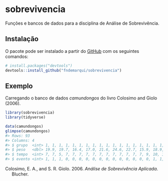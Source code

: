 
<!-- README.md is generated from README.Rmd. Please edit that file -->

# sobrevivencia

<!-- badges: start -->
<!-- badges: end -->

Funções e bancos de dados para a disciplina de Análise de Sobrevivência.

## Instalação

O pacote pode ser instalado a partir do [GitHub](https://github.com/)
com os seguintes comandos:

``` r
# install.packages("devtools")
devtools::install_github("fndemarqui/sobrevivencia")
```

## Exemplo

Carregando o banco de dados *camundongos* do livro Colosimo and Giolo
(2006).

``` r
library(sobrevivencia)
library(tidyverse)

data(camundongos)
glimpse(camundongos)
#> Rows: 93
#> Columns: 4
#> $ grupo  <int> 1, 1, 1, 1, 1, 1, 1, 1, 1, 1, 1, 1, 1, 1, 1, 1, 1, 1, 1, 1, 2, …
#> $ peso   <dbl> 19.9, 19.7, 16.4, 17.0, 21.6, 24.6, 22.7, 15.9, 18.9, 15.7, 20.…
#> $ tempo  <int> 7, 7, 5, 7, 7, 7, 7, 7, 7, 7, 7, 7, 7, 7, 7, 9, 10, 12, 12, 14,…
#> $ evento <int> 1, 1, 1, 0, 0, 0, 0, 0, 0, 0, 0, 0, 0, 0, 0, 0, 1, 1, 1, 1, 1, …
```

<div id="refs" class="references csl-bib-body hanging-indent">

<div id="ref-bookEnrico" class="csl-entry">

Colosimo, E. A., and S. R. Giolo. 2006. *Análise de Sobrevivência
Aplicada*. Blucher.

</div>

</div>
